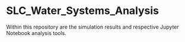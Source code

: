 # SLC_Water_Systems_Analysis
Within this repository are the simulation results and respective Jupyter Notebook analysis tools. 
